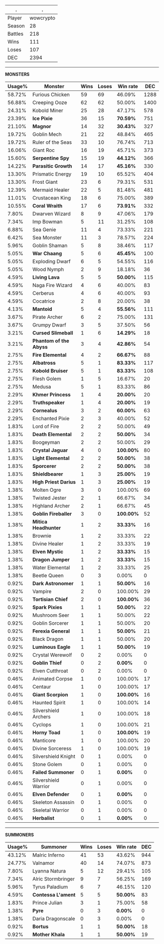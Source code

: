 .|.
|-|-
Player|wowcrypto
Season|28
Battles|218
Wins|111
Loses|107
DEC|2394

---
**MONSTERS**

Usage%|Monster|Wins|Loses|Win rate|DEC|
-|-|-|-|-|-|
58.72%|Furious Chicken|59|69|46.09%|1288|
56.88%|Creeping Ooze|62|62|50.00%|1400|
24.31%|Kobold Miner|25|28|47.17%|578|
23.39%|**Ice Pixie**|36|15|**70.59%**|751|
21.10%|**Magnor**|14|32|**30.43%**|327|
19.72%|Goblin Mech|21|22|48.84%|465|
19.72%|Ruler of the Seas|33|10|76.74%|713|
16.06%|Giant Roc|16|19|45.71%|373|
15.60%|**Serpentine Spy**|15|19|**44.12%**|366|
14.22%|**Parasitic Growth**|14|17|**45.16%**|330|
13.30%|Prismatic Energy|19|10|65.52%|404|
13.30%|Frost Giant|23|6|79.31%|531|
12.39%|Mermaid Healer|22|5|81.48%|481|
11.01%|Crustacean King|18|6|75.00%|389|
10.55%|**Coral Wraith**|17|6|**73.91%**|332|
7.80%|Dwarven Wizard|8|9|47.06%|179|
7.34%|Imp Bowman|5|11|31.25%|108|
6.88%|Sea Genie|11|4|73.33%|221|
6.42%|Sea Monster|11|3|78.57%|224|
5.96%|Goblin Shaman|5|8|38.46%|117|
5.05%|**War Chaang**|5|6|**45.45%**|100|
5.05%|Exploding Dwarf|6|5|54.55%|116|
5.05%|Wood Nymph|2|9|18.18%|36|
4.59%|**Living Lava**|5|5|**50.00%**|115|
4.59%|Naga Fire Wizard|4|6|40.00%|83|
4.59%|Cerberus|4|6|40.00%|93|
4.59%|Cocatrice|2|8|20.00%|38|
4.13%|**Mantoid**|5|4|**55.56%**|111|
3.67%|Pirate Archer|6|2|75.00%|131|
3.67%|Grumpy Dwarf|3|5|37.50%|56|
3.21%|**Cursed Slimeball**|1|6|**14.29%**|18|
3.21%|**Phantom of the Abyss**|3|4|**42.86%**|54|
2.75%|**Fire Elemental**|4|2|**66.67%**|88|
2.75%|**Albatross**|5|1|**83.33%**|117|
2.75%|**Kobold Bruiser**|5|1|**83.33%**|108|
2.75%|Flesh Golem|1|5|16.67%|20|
2.75%|Medusa|5|1|83.33%|86|
2.29%|**Khmer Princess**|1|4|**20.00%**|20|
2.29%|**Truthspeaker**|1|4|**20.00%**|19|
2.29%|**Cornealus**|3|2|**60.00%**|63|
2.29%|Enchanted Pixie|2|3|40.00%|52|
1.83%|Lord of Fire|2|2|50.00%|49|
1.83%|**Death Elemental**|2|2|**50.00%**|34|
1.83%|Boogeyman|2|2|50.00%|29|
1.83%|**Crystal Jaguar**|4|0|**100.00%**|80|
1.83%|**Light Elemental**|2|2|**50.00%**|38|
1.83%|**Sporcerer**|2|2|**50.00%**|38|
1.83%|**Shieldbearer**|1|3|**25.00%**|19|
1.83%|**High Priest Darius**|1|3|**25.00%**|19|
1.38%|Molten Ogre|3|0|100.00%|69|
1.38%|Twisted Jester|2|1|66.67%|34|
1.38%|Highland Archer|2|1|66.67%|45|
1.38%|**Goblin Fireballer**|3|0|**100.00%**|52|
1.38%|**Mitica Headhunter**|1|2|**33.33%**|16|
1.38%|Brownie|1|2|33.33%|22|
1.38%|Divine Healer|1|2|33.33%|19|
1.38%|**Elven Mystic**|1|2|**33.33%**|15|
1.38%|**Dragon Jumper**|1|2|**33.33%**|15|
1.38%|Water Elemental|1|2|33.33%|25|
1.38%|Beetle Queen|0|3|0.00%|0|
0.92%|**Dark Astronomer**|1|1|**50.00%**|16|
0.92%|Vampire|2|0|100.00%|29|
0.92%|**Tortisian Chief**|2|0|**100.00%**|36|
0.92%|**Spark Pixies**|1|1|**50.00%**|22|
0.92%|Mushroom Seer|1|1|50.00%|22|
0.92%|Goblin Sorcerer|1|1|50.00%|20|
0.92%|**Ferexia General**|1|1|**50.00%**|21|
0.92%|Black Dragon|1|1|50.00%|20|
0.92%|**Luminous Eagle**|1|1|**50.00%**|19|
0.92%|Crystal Werewolf|0|2|0.00%|0|
0.92%|**Goblin Thief**|0|2|**0.00%**|0|
0.92%|Elven Cutthroat|0|2|0.00%|0|
0.46%|Animated Corpse|1|0|100.00%|17|
0.46%|Centaur|1|0|100.00%|17|
0.46%|**Giant Scorpion**|1|0|**100.00%**|16|
0.46%|Haunted Spirit|1|0|100.00%|14|
0.46%|Silvershield Archers|1|0|100.00%|18|
0.46%|Cyclops|1|0|100.00%|21|
0.46%|**Horny Toad**|1|0|**100.00%**|19|
0.46%|Manticore|1|0|100.00%|20|
0.46%|Divine Sorceress|1|0|100.00%|19|
0.46%|Silvershield Knight|0|1|0.00%|0|
0.46%|Stone Golem|0|1|0.00%|0|
0.46%|**Failed Summoner**|0|1|**0.00%**|0|
0.46%|Silvershield Warrior|0|1|0.00%|0|
0.46%|**Elven Defender**|0|1|**0.00%**|0|
0.46%|Skeleton Assassin|0|1|0.00%|0|
0.46%|Skeletal Warrior|0|1|0.00%|0|
0.46%|**Herbalist**|0|1|**0.00%**|0|

---
**SUMMONERS**

Usage%|Summoner|Wins|Loses|Win rate|DEC|
-|-|-|-|-|-|
43.12%|Malric Inferno|41|53|43.62%|944|
24.77%|Valnamor|40|14|74.07%|873|
7.80%|Lyanna Natura|5|12|29.41%|105|
7.34%|Alric Stormbringer|9|7|56.25%|169|
5.96%|Tyrus Paladium|6|7|46.15%|120|
4.59%|**Contessa L'ament**|5|5|**50.00%**|83|
1.83%|Prince Julian|3|1|75.00%|58|
1.38%|**Pyre**|0|3|**0.00%**|0|
1.38%|Daria Dragonscale|0|3|0.00%|0|
0.92%|**Bortus**|1|1|**50.00%**|18|
0.92%|**Mother Khala**|1|1|**50.00%**|19|
